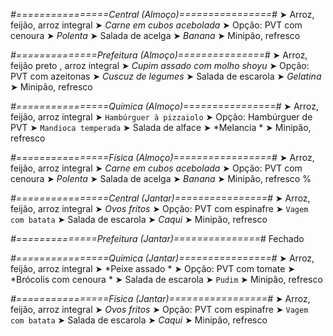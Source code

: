 
*#================Central (Almoço)================#*
➤ Arroz, feijão, arroz integral
➤ *Carne em cubos acebolada*
➤ Opção: PVT com cenoura
➤ *Polenta*
➤ Salada de acelga
➤ *Banana*
➤ Minipão, refresco

*#==============Prefeitura (Almoço)===============#*
➤ Arroz, feijão preto , arroz integral
➤ *Cupim assado com molho shoyu*
➤ Opção: PVT com azeitonas
➤ *Cuscuz de legumes*
➤ Salada de escarola
➤ *Gelatina*
➤ Minipão, refresco

*#================Química (Almoço)================#*
➤ Arroz, feijão, arroz integral
➤ `Hambúrguer à pizzaiolo`
➤ Opção: Hambúrguer de PVT
➤ `Mandioca temperada`
➤ Salada de alface 
➤ *Melancia   *
➤ Minipão, refresco

*#================Física (Almoço)=================#*
➤ Arroz, feijão, arroz integral
➤ *Carne em cubos acebolada*
➤ Opção: PVT com cenoura
➤ *Polenta*
➤ Salada de acelga
➤ *Banana*
➤ Minipão, refresco
%

*#================Central (Jantar)================#*
➤ Arroz, feijão, arroz integral
➤ *Ovos fritos*
➤ Opção: PVT com espinafre
➤ `Vagem com batata`
➤ Salada de escarola
➤ *Caqui*
➤ Minipão, refresco

*#==============Prefeitura (Jantar)===============#*
Fechado

*#================Química (Jantar)================#*
➤ Arroz, feijão, arroz integral
➤ *Peixe assado *
➤ Opção: PVT com tomate 
➤ *Brócolis com cenoura *
➤ Salada de escarola 
➤ `Pudim`
➤ Minipão, refresco

*#================Física (Jantar)=================#*
➤ Arroz, feijão, arroz integral
➤ *Ovos fritos*
➤ Opção: PVT com espinafre
➤ `Vagem com batata`
➤ Salada de escarola
➤ *Caqui*
➤ Minipão, refresco
